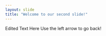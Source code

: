 ```yaml
---
layout: slide
title: "Welcome to our second slide!"
---
```

Edited Text Here
Use the left arrow to go back!
